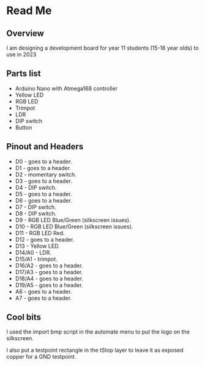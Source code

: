 # Read Me

## Overview
I am designing a development board for year 11 students (15-16 year olds) to use in 2023

## Parts list
- Arduino Nano with Atmega168 controller 
- Yellow LED
- RGB LED
- Trimpot
- LDR
- DIP switch
- Button

## Pinout and Headers
 - D0 - goes to a header.
 - D1 - goes to a header.
 - D2 - momentary switch.
 - D3 - goes to a header.
 - D4 - DIP switch.
 - D5 - goes to a header.
 - D6 - goes to a header.
 - D7 - DIP switch.
 - D8 - DIP switch.
 - D9 - RGB LED Blue/Green (silkscreen issues).
 - D10 - RGB LED Blue/Green (silkscreen issues).
 - D11 - RGB LED Red.
 - D12 - goes to a header.
 - D13 - Yellow LED.
 - D14/A0 - LDR.
 - D15/A1 - trimpot.
 - D16/A2 - goes to a header.
 - D17/A3 - goes to a header.
 - D18/A4 - goes to a header.
 - D19/A5 - goes to a header.
 - A6 - goes to a header.
 - A7 - goes to a header.

## Cool bits
I used the import bmp script in the automate menu to put the logo on the silkscreen. 

I also put a testpoint rectangle in the tStop layer to leave it as exposed copper for a GND testpoint.

